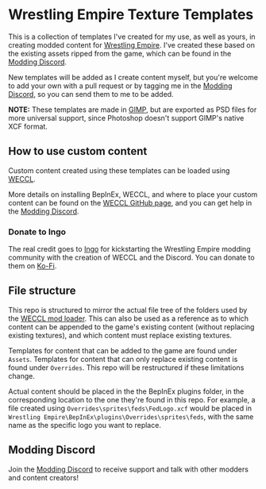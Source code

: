 # Wrestling Empire Texture Templates

This is a collection of templates I've created for my use, as well as yours, in creating modded content for [Wrestling Empire](https://store.steampowered.com/app/1620340/Wrestling_Empire/). I've created these based on the existing assets ripped from the game, which can be found in the [Modding Discord](#modding-discord).

New templates will be added as I create content myself, but you're welcome to add your own with a pull request or by tagging me in the [Modding Discord](#modding-discord), so you can send them to me to be added.

**NOTE:** These templates are made in [GIMP](https://www.gimp.org/downloads/), but are exported as PSD files for more universal support, since Photoshop doesn't support GIMP's native XCF format.

## How to use custom content

Custom content created using these templates can be loaded using [WECCL](https://github.com/IngoHHacks/WECCL).

More details on installing BepInEx, WECCL, and where to place your custom content can be found on the [WECCL GitHub page](https://github.com/IngoHHacks/WECCL#readme), and you can get help in the [Modding Discord](#modding-discord).

### Donate to Ingo

The real credit goes to [Ingo](https://github.com/IngoHHacks) for kickstarting the Wrestling Empire modding community with the creation of WECCL and the Discord. You can donate to them on [Ko-Fi](https://ko-fi.com/IngoH).

## File structure

This repo is structured to mirror the actual file tree of the folders used by the [WECCL mod loader](#how-to-use-custom-content). This can also be used as a reference as to which content can be appended to the game's existing content (without replacing existing textures), and which content must replace existing textures.

Templates for content that can be added to the game are found under `Assets`. Templates for content that can only replace existing content is found under `Overrides`. This repo will be restructured if these limitations change.

Actual content should be placed in the the BepInEx plugins folder, in the corresponding location to the one they're found in this repo. For example, a file created using `Overrides\sprites\feds\FedLogo.xcf` would be placed in `Wrestling Empire\BepInEx\plugins\Overrides\sprites\feds`, with the same name as the specific logo you want to replace.

## Modding Discord

Join the [Modding Discord](https://discord.gg/mH56AhUwPR) to receive support and talk with other modders and content creators!
